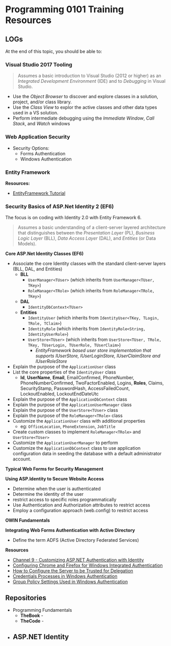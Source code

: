 # Programming 0101 Training Resources

## LOGs

At the end of this topic, you should be able to:

### Visual Studio 2017 Tooling

> Assumes a basic introduction to Visual Studio (2012 or higher) as an *Integrated Development Environment* (IDE) and to *Debugging* in Visual Studio.

- Use the *Object Browser* to discover and explore classes in a solution, project, and/or class library.
- Use the *Class View* to explor the active classes and other data types used in a VS solution.
- Perform intermediate debugging using the *Immediate Window*, *Call Stack*, and *Watch* windows

### Web Application Security

- Security Options:
  - Forms Authentication
  - Windows Authentication

### Entity Framework

**Resources:**

- [EntityFramework Tutorial](http://www.entityframeworktutorial.net/)


### Security Basics of ASP.Net Identity 2 (EF6)

The focus is on coding with Identity 2.0 with Entity Framework 6.

> Assumes a basic understanding of a client-server layered architecture that distinguishes between the *Presentation Layer* (PL), *Business Logic Layer* (BLL), *Data Access Layer* (DAL), and *Entities* (or Data Models).

**Core ASP.Net Identity Classes (EF6)**

- Associate the core Identity classes with the standard client-server layers (BLL, DAL, and Entities)
  - **BLL**
    - `UserManager<TUser>` (which inherits from `UserManager<TUser, TKey>`)
    - `RoleManager<TRole>` (which inherits from `RoleManager<TRole, TKey>`)
  - **DAL**
    - `IdentityDbContext<TUser>`
  - **Entities**
    - `IdentityUser` (which inherits from `IdentityUser<TKey, TLogin, TRole, TClaim>`)
    - `IdentityRole` (which inherits from `IdentityRole<String, IdentityUserRole>`)
    - `UserStore<TUser>` (which inherits from `UserStore<TUser, TRole, TKey, TUserLogin, TUserRole, TUserClaim>`)
      - *EntityFramework based user store implementation that supports IUserStore, IUserLoginStore, IUserClaimStore and IUserRoleStore*
- Explain the purpose of the `ApplicationUser` class
- List the core properties of the `IdentityUser` class
  - **Id**, **UserName**, **Email**, EmailConfirmed, PhoneNumber, PhoneNumberConfirmed, TwoFactorEnabled, Logins, **Roles**, Claims, SecurityStamp, PasswordHash, AccessFailedCount, LockoutEnabled, LockoutEndDateUtc
- Explain the purpose of the `ApplicationDbContext` class
- Explain the purpose of the `ApplicationUserManager` class
- Explain the purpose of the `UserStore<TUser>` class
- Explain the purpose of the `RoleManager<TRole>` class
- Customize the `ApplicationUser` class with additional properties
  - eg: `OfficeLocation`, `PhoneExtension`, `JobTitle`
- Create custom classes to implement `RoleManager<TRole>` and `UserStore<TUser>`
- Customize the `ApplicationUserManager` to perform 
- Customize the `ApplicationDbContext` class to use application configuration data in seeding the database with a default administrator account.

**Typical Web Forms for Security Management**


**Using ASP.Identity to Secure Website Access**

- Determine when the user is authenticated
- Determine the identity of the user
- restrict access to specific roles programmatically
- Use Authentication and Authorization attributes to restrict access
- Employ a configuration approach (web.config) to restrict access

**OWIN Fundamentals**


**Integrating Web Forms Authentication with Active Directory**

- Define the term ADFS (Active Directory Federated Services)

**Resources**

- [Channel 9 - Customizing ASP.NET Authentication with Identity](https://channel9.msdn.com/Series/Customizing-ASPNET-Authentication-with-Identity)
- [Configuring Chrome and Firefox for Windows Integrated Authentication](https://specopssoft.com/configuring-chrome-and-firefox-for-windows-integrated-authentication/)
- [How to Configure the Server to be Trusted for Delegation](https://docs.microsoft.com/en-us/microsoft-desktop-optimization-pack/appv-v4/how-to-configure-the-server-to-be-trusted-for-delegation)
- [Credentials Processes in Windows Authentication](https://docs.microsoft.com/en-us/windows-server/security/windows-authentication/credentials-processes-in-windows-authentication)
- [Group Policy Settings Used in Windows Authentication](https://docs.microsoft.com/en-us/windows-server/security/windows-authentication/group-policy-settings-used-in-windows-authentication)

## Repositories

- Programming Fundamentals
  - **TheBook** - 
  - **TheCode** - 
- ASP.NET Identity
  - 
